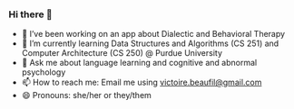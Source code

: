 ### Hi there 👋

- 🔭 I’ve been working on an app about Dialectic and Behavioral Therapy
- 🌱 I’m currently learning Data Structures and Algorithms (CS 251) and Computer Architecture (CS 250) @ Purdue University
- 💬 Ask me about language learning and cognitive and abnormal psychology
- 📫 How to reach me: Email me using victoire.beaufil@gmail.com
- 😄 Pronouns: she/her or they/them
